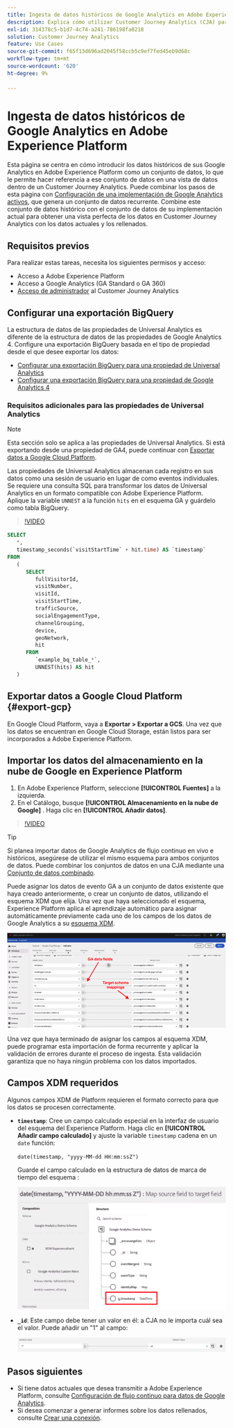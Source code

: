 ```yaml
---
title: Ingesta de datos históricos de Google Analytics en Adobe Experience Platform
description: Explica cómo utilizar Customer Journey Analytics (CJA) para introducir los datos de sus Google Analytics en Adobe Experience Platform.
exl-id: 314378c5-b1d7-4c74-a241-786198fa0218
solution: Customer Journey Analytics
feature: Use Cases
source-git-commit: f65f13d696ad2045f58ccb5c9ef7fed45eb9d68c
workflow-type: tm+mt
source-wordcount: '620'
ht-degree: 9%

---
```



# Ingesta de datos históricos de Google Analytics en Adobe Experience Platform

Esta página se centra en cómo introducir los datos históricos de sus Google Analytics en Adobe Experience Platform como un conjunto de datos, lo que le permite hacer referencia a ese conjunto de datos en una vista de datos dentro de un Customer Journey Analytics. Puede combinar los pasos de esta página con [Configuración de una implementación de Google Analytics activos](streaming.md), que genera un conjunto de datos recurrente. Combine este conjunto de datos histórico con el conjunto de datos de su implementación actual para obtener una vista perfecta de los datos en Customer Journey Analytics con los datos actuales y los rellenados.

## Requisitos previos

Para realizar estas tareas, necesita los siguientes permisos y acceso:

* Acceso a Adobe Experience Platform
* Acceso a Google Analytics (GA Standard o GA 360)
* [Acceso de administrador](/help/getting-started/cja-access-control.md) al Customer Journey Analytics

## Configurar una exportación BigQuery

La estructura de datos de las propiedades de Universal Analytics es diferente de la estructura de datos de las propiedades de Google Analytics 4. Configure una exportación BigQuery basada en el tipo de propiedad desde el que desee exportar los datos:

* [Configurar una exportación BigQuery para una propiedad de Universal Analytics](https://support.google.com/analytics/answer/3416092)
* [Configurar una exportación BigQuery para una propiedad de Google Analytics 4](https://support.google.com/analytics/answer/9823238)

### Requisitos adicionales para las propiedades de Universal Analytics

>[!NOTE]
>
>Esta sección solo se aplica a las propiedades de Universal Analytics. Si está exportando desde una propiedad de GA4, puede continuar con [Exportar datos a Google Cloud Platform](#export-gcp).

Las propiedades de Universal Analytics almacenan cada registro en sus datos como una sesión de usuario en lugar de como eventos individuales. Se requiere una consulta SQL para transformar los datos de Universal Analytics en un formato compatible con Adobe Experience Platform. Aplique la variable `UNNEST` a la función `hits` en el esquema GA y guárdelo como tabla BigQuery.

>[!VIDEO](https://video.tv.adobe.com/v/332634)

```sql
SELECT
   *,
   timestamp_seconds(`visitStartTime` + hit.time) AS `timestamp` 
FROM
   (
      SELECT
         fullVisitorId,
         visitNumber,
         visitId,
         visitStartTime,
         trafficSource,
         socialEngagementType,
         channelGrouping,
         device,
         geoNetwork,
         hit 
      FROM
         `example_bq_table_*`,
         UNNEST(hits) AS hit 
   )
```

## Exportar datos a Google Cloud Platform {#export-gcp}

En Google Cloud Platform, vaya a **Exportar > Exportar a GCS**. Una vez que los datos se encuentran en Google Cloud Storage, están listos para ser incorporados a Adobe Experience Platform.

## Importar los datos del almacenamiento en la nube de Google en Experience Platform

1. En Adobe Experience Platform, seleccione **[!UICONTROL Fuentes]** a la izquierda.
1. En el Catálogo, busque **[!UICONTROL Almacenamiento en la nube de Google]** . Haga clic en **[!UICONTROL Añadir datos]**.

>[!VIDEO](https://video.tv.adobe.com/v/332676)

>[!TIP]
>
>Si planea importar datos de Google Analytics de flujo continuo en vivo e históricos, asegúrese de utilizar el mismo esquema para ambos conjuntos de datos. Puede combinar los conjuntos de datos en una CJA mediante una [Conjunto de datos combinado](/help/connections/combined-dataset.md).

Puede asignar los datos de evento GA a un conjunto de datos existente que haya creado anteriormente, o crear un conjunto de datos, utilizando el esquema XDM que elija. Una vez que haya seleccionado el esquema, Experience Platform aplica el aprendizaje automático para asignar automáticamente previamente cada uno de los campos de los datos de Google Analytics a su [esquema XDM](https://experienceleague.adobe.com/docs/experience-platform/xdm/home.html?lang=es#ui).

![Mapa del esquema](../assets/schema-map.png)

Una vez que haya terminado de asignar los campos al esquema XDM, puede programar esta importación de forma recurrente y aplicar la validación de errores durante el proceso de ingesta. Esta validación garantiza que no haya ningún problema con los datos importados.

## Campos XDM requeridos

Algunos campos XDM de Platform requieren el formato correcto para que los datos se procesen correctamente.

* **`timestamp`**: Cree un campo calculado especial en la interfaz de usuario del esquema del Experience Platform. Haga clic en **[!UICONTROL Añadir campo calculado]** y ajuste la variable `timestamp` cadena en un `date` función:

   `date(timestamp, "yyyy-MM-dd HH:mm:ssZ")`

   Guarde el campo calculado en la estructura de datos de marca de tiempo del esquema :

   ![Marca de tiempo](../assets/timestamp.png)

* **`_id`**: Este campo debe tener un valor en él: a CJA no le importa cuál sea el valor. Puede añadir un &quot;1&quot; al campo:

   ![ID](../assets/_id.png)

## Pasos siguientes

* Si tiene datos actuales que desea transmitir a Adobe Experience Platform, consulte [Configuración de flujo continuo para datos de Google Analytics](streaming.md).
* Si desea comenzar a generar informes sobre los datos rellenados, consulte [Crear una conexión](/help/connections/create-connection.md).
